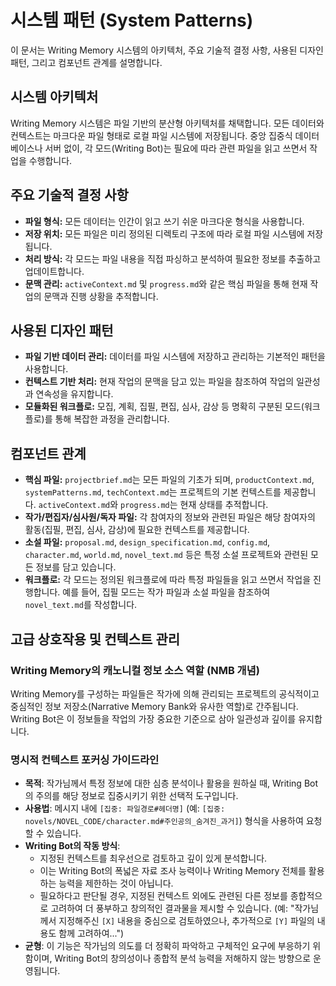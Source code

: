 # 시스템 패턴 (System Patterns)

이 문서는 Writing Memory 시스템의 아키텍처, 주요 기술적 결정 사항, 사용된 디자인 패턴, 그리고 컴포넌트 관계를 설명합니다.

## 시스템 아키텍처

Writing Memory 시스템은 파일 기반의 분산형 아키텍처를 채택합니다. 모든 데이터와 컨텍스트는 마크다운 파일 형태로 로컬 파일 시스템에 저장됩니다. 중앙 집중식 데이터베이스나 서버 없이, 각 모드(Writing Bot)는 필요에 따라 관련 파일을 읽고 쓰면서 작업을 수행합니다.

## 주요 기술적 결정 사항

- **파일 형식:** 모든 데이터는 인간이 읽고 쓰기 쉬운 마크다운 형식을 사용합니다.
- **저장 위치:** 모든 파일은 미리 정의된 디렉토리 구조에 따라 로컬 파일 시스템에 저장됩니다.
- **처리 방식:** 각 모드는 파일 내용을 직접 파싱하고 분석하여 필요한 정보를 추출하고 업데이트합니다.
- **문맥 관리:** `activeContext.md` 및 `progress.md`와 같은 핵심 파일을 통해 현재 작업의 문맥과 진행 상황을 추적합니다.

## 사용된 디자인 패턴

- **파일 기반 데이터 관리:** 데이터를 파일 시스템에 저장하고 관리하는 기본적인 패턴을 사용합니다.
- **컨텍스트 기반 처리:** 현재 작업의 문맥을 담고 있는 파일을 참조하여 작업의 일관성과 연속성을 유지합니다.
- **모듈화된 워크플로:** 모집, 계획, 집필, 편집, 심사, 감상 등 명확히 구분된 모드(워크플로)를 통해 복잡한 과정을 관리합니다.

## 컴포넌트 관계

- **핵심 파일:** `projectbrief.md`는 모든 파일의 기초가 되며, `productContext.md`, `systemPatterns.md`, `techContext.md`는 프로젝트의 기본 컨텍스트를 제공합니다. `activeContext.md`와 `progress.md`는 현재 상태를 추적합니다.
- **작가/편집자/심사원/독자 파일:** 각 참여자의 정보와 관련된 파일은 해당 참여자의 활동(집필, 편집, 심사, 감상)에 필요한 컨텍스트를 제공합니다.
- **소설 파일:** `proposal.md`, `design_specification.md`, `config.md`, `character.md`, `world.md`, `novel_text.md` 등은 특정 소설 프로젝트와 관련된 모든 정보를 담고 있습니다.
- **워크플로:** 각 모드는 정의된 워크플로에 따라 특정 파일들을 읽고 쓰면서 작업을 진행합니다. 예를 들어, 집필 모드는 작가 파일과 소설 파일을 참조하여 `novel_text.md`를 작성합니다.

## 고급 상호작용 및 컨텍스트 관리

### Writing Memory의 캐노니컬 정보 소스 역할 (NMB 개념)
Writing Memory를 구성하는 파일들은 작가에 의해 관리되는 프로젝트의 공식적이고 중심적인 정보 저장소(Narrative Memory Bank와 유사한 역할)로 간주됩니다. Writing Bot은 이 정보들을 작업의 가장 중요한 기준으로 삼아 일관성과 깊이를 유지합니다.

### 명시적 컨텍스트 포커싱 가이드라인
- **목적**: 작가님께서 특정 정보에 대한 심층 분석이나 활용을 원하실 때, Writing Bot의 주의를 해당 정보로 집중시키기 위한 선택적 도구입니다.
- **사용법**: 메시지 내에 `[집중: 파일경로#헤더명]` (예: `[집중: novels/NOVEL_CODE/character.md#주인공의_숨겨진_과거]`) 형식을 사용하여 요청할 수 있습니다.
- **Writing Bot의 작동 방식**:
    - 지정된 컨텍스트를 최우선으로 검토하고 깊이 있게 분석합니다.
    - 이는 Writing Bot의 폭넓은 자료 조사 능력이나 Writing Memory 전체를 활용하는 능력을 제한하는 것이 아닙니다.
    - 필요하다고 판단될 경우, 지정된 컨텍스트 외에도 관련된 다른 정보를 종합적으로 고려하여 더 풍부하고 창의적인 결과물을 제시할 수 있습니다. (예: "작가님께서 지정해주신 `[X]` 내용을 중심으로 검토하였으나, 추가적으로 `[Y]` 파일의 내용도 함께 고려하여...")
- **균형**: 이 기능은 작가님의 의도를 더 정확히 파악하고 구체적인 요구에 부응하기 위함이며, Writing Bot의 창의성이나 종합적 분석 능력을 저해하지 않는 방향으로 운영됩니다.